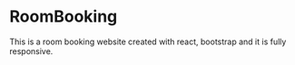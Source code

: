 # RoomBooking
 This is a room booking website created with react, bootstrap and it is fully responsive.
